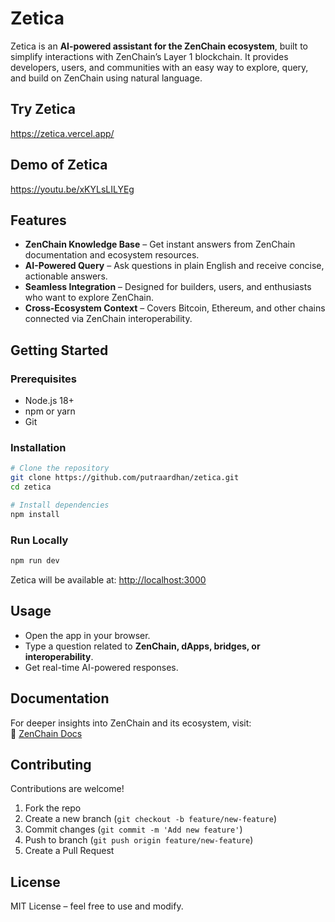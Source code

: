 # Zetica  

Zetica is an **AI-powered assistant for the ZenChain ecosystem**, built to simplify interactions with ZenChain’s Layer 1 blockchain. It provides developers, users, and communities with an easy way to explore, query, and build on ZenChain using natural language.  

## Try Zetica

https://zetica.vercel.app/

## Demo of Zetica
https://youtu.be/xKYLsLILYEg

## Features  
- **ZenChain Knowledge Base** – Get instant answers from ZenChain documentation and ecosystem resources.  
- **AI-Powered Query** – Ask questions in plain English and receive concise, actionable answers.  
- **Seamless Integration** – Designed for builders, users, and enthusiasts who want to explore ZenChain.  
- **Cross-Ecosystem Context** – Covers Bitcoin, Ethereum, and other chains connected via ZenChain interoperability.  

## Getting Started  

### Prerequisites  
- Node.js 18+  
- npm or yarn  
- Git  

### Installation  
```bash
# Clone the repository
git clone https://github.com/putraardhan/zetica.git
cd zetica

# Install dependencies
npm install
```

### Run Locally  
```bash
npm run dev
```
Zetica will be available at: [http://localhost:3000](http://localhost:3000)  

## Usage  
- Open the app in your browser.  
- Type a question related to **ZenChain, dApps, bridges, or interoperability**.  
- Get real-time AI-powered responses.  

## Documentation  
For deeper insights into ZenChain and its ecosystem, visit:  
🔗 [ZenChain Docs](https://docs.zenchain.io/docs)  

## Contributing  
Contributions are welcome!  
1. Fork the repo  
2. Create a new branch (`git checkout -b feature/new-feature`)  
3. Commit changes (`git commit -m 'Add new feature'`)  
4. Push to branch (`git push origin feature/new-feature`)  
5. Create a Pull Request  

## License  
MIT License – feel free to use and modify.  
